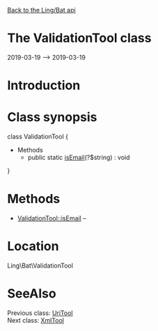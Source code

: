 [Back to the Ling/Bat api](https://github.com/lingtalfi/Bat/blob/master/doc/api/Ling/Bat.md)



The ValidationTool class
================
2019-03-19 --> 2019-03-19






Introduction
============





Class synopsis
==============


class <span class="pl-k">ValidationTool</span>  {

- Methods
    - public static [isEmail](https://github.com/lingtalfi/Bat/blob/master/doc/api/Ling/Bat/ValidationTool/isEmail.md)(?$string) : void

}






Methods
==============

- [ValidationTool::isEmail](https://github.com/lingtalfi/Bat/blob/master/doc/api/Ling/Bat/ValidationTool/isEmail.md) &ndash; 





Location
=============
Ling\Bat\ValidationTool


SeeAlso
==============
Previous class: [UriTool](https://github.com/lingtalfi/Bat/blob/master/doc/api/Ling/Bat/UriTool.md)<br>Next class: [XmlTool](https://github.com/lingtalfi/Bat/blob/master/doc/api/Ling/Bat/XmlTool.md)<br>
